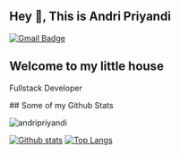 ## Hey 👋, This is Andri Priyandi
[![Gmail Badge](https://img.shields.io/badge/-andripriyandi@gmail.com-c14438?style=flat&logo=Gmail&logoColor=white&link=mailto:andripriyandi@gmail.com)](mailto:andripriyandi@gmail.com) 
<h2>Welcome to my little house</h2> <p align='left'>Fullstack Developer</p>
## Some of my Github Stats
<p align=left> <img src=https://komarev.com/ghpvc/?username=andripriyandi alt=andripriyandi /> </p>

[![Github stats](https://github-readme-stats.vercel.app/api?username=andripriyandi&show_icons=true&include_all_commits=true)](https://github.com/andripriyandi/github-readme-stats)
[![Top Langs](https://github-readme-stats.vercel.app/api/top-langs/?username=andripriyandi&layout=compact)](https://github.com/andripriyandi/github-readme-stats)

